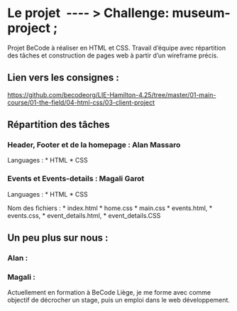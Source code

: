 # Le projet  ---- > Challenge: museum-project ;

Projet BeCode à réaliser en HTML et CSS. 
Travail d’équipe avec répartition des tâches et construction de pages web à partir d’un wireframe précis.

## Lien vers les consignes :
https://github.com/becodeorg/LIE-Hamilton-4.25/tree/master/01-main-course/01-the-field/04-html-css/03-client-project

## Répartition des tâches

### Header, Footer et de la homepage : Alan Massaro 
Languages : 
    * HTML
    * CSS

### Events et Events-details : Magali Garot 
Languages : 
    * HTML
    * CSS

Nom des fichiers : 
    * index.html
    * home.css
    * main.css
    * events.html, 
    * events.css, 
    * event_details.html, 
    * event_details.CSS


## Un peu plus sur nous :

### Alan :

### Magali :
Actuellement en formation à BeCode Liège, je me forme avec comme objectif de décrocher un stage, puis un emploi dans le web développement. 

